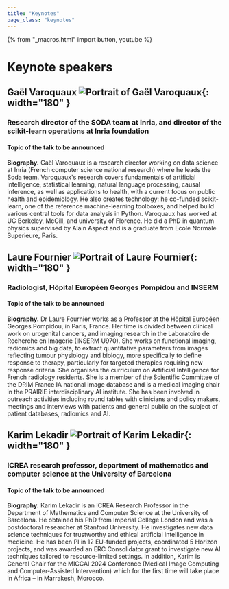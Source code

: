 ```yaml
---
title: "Keynotes"
page_class: "keynotes"
---
```


{% from "_macros.html" import button, youtube %}

# Keynote speakers


## Gaël Varoquaux ![Portrait of Gaël Varoquaux](/images/keynote/gael_varoquaux.png){: width="180" }
### Research director of the SODA team at Inria, and director of the scikit-learn operations at Inria foundation
#### Topic of the talk to be announced

**Biography.** Gaël Varoquaux is a research director working on data science at Inria (French computer science national research) where he leads the Soda team. Varoquaux's research covers fundamentals of artificial intelligence, statistical learning, natural language processing, causal inference, as well as applications to health, with a current focus on public health and epidemiology. He also creates technology: he co-funded scikit-learn, one of the reference machine-learning toolboxes, and helped build various central tools for data analysis in Python. Varoquaux has worked at UC Berkeley, McGill, and university of Florence. He did a PhD in quantum physics supervised by Alain Aspect and is a graduate from Ecole Normale Superieure, Paris.


## Laure Fournier ![Portrait of Laure Fournier](/images/keynote/laure_fournier.png){: width="180" }
### Radiologist, Hôpital Européen Georges Pompidou and INSERM 
#### Topic of the talk to be announced

**Biography.** Dr Laure Fournier works as a Professor at the Hôpital Européen Georges Pompidou, in Paris, France. Her time is divided between clinical work on urogenital cancers, and imaging research in the Laboratoire de Recherche en Imagerie (INSERM U970). She works on functional imaging, radiomics and big data, to extract quantitative parameters from images reflecting tumour physiology and biology, more specifically to define response to therapy, particularly for targeted therapies requiring new response criteria. She organises the curriculum on Artificial Intelligence for French radiology residents. She is a member of the Scientific Committee of the DRIM France IA national image database and is a medical imaging chair in the PRAIRIE interdisciplinary AI institute. She has been involved in outreach activities including round tables with clinicians and policy makers, meetings and interviews with patients and general public on the subject of patient databases, radiomics and AI.

## Karim Lekadir ![Portrait of Karim Lekadir](/images/keynote/karim_lekadir.png){: width="180" }
### ICREA research professor, department of mathematics and computer science at the University of Barcelona
#### Topic of the talk to be announced

**Biography.** Karim Lekadir is an ICREA Research Professor in the Department of Mathematics and Computer Science at the University of Barcelona. He obtained his PhD from Imperial College London and was a postdoctoral researcher at Stanford University. He investigates new data science techniques for trustworthy and ethical artificial intelligence in medicine. He has been PI in 12 EU-funded projects, coordinated 5 Horizon projects, and was awarded an ERC Consolidator grant to investigate new AI techniques tailored to resource-limited settings. In addition, Karim is General Chair for the MICCAI 2024 Conference (Medical Image Computing and Computer-Assisted Intervention) which for the first time will take place in Africa – in Marrakesh, Morocco.